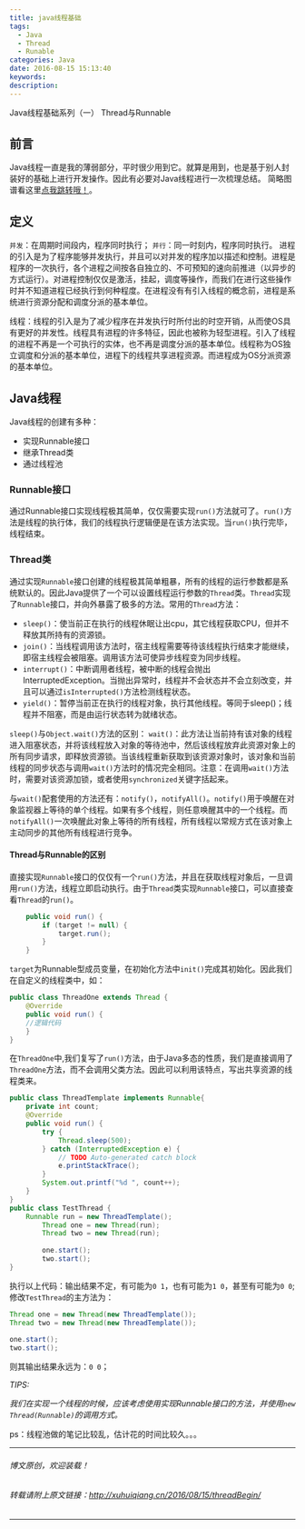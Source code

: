 ```yaml
---
title: java线程基础
tags:
  - Java
  - Thread
  - Runable
categories: Java
date: 2016-08-15 15:13:40
keywords: 
description:
---
```

Java线程基础系列（一）
Thread与Runnable
<!--more-->
## 前言
Java线程一直是我的薄弱部分，平时很少用到它。就算是用到，也是基于别人封装好的基础上进行开发操作。因此有必要对Java线程进行一次梳理总结。
简略图谱看这里[点我跳转哦！](http://xuhuiqiang.cn/2016/08/14/threadAbstract/)。

## 定义
`并发`：在周期时间段内，程序同时执行；
`并行`：同一时刻内，程序同时执行。
进程的引入是为了程序能够并发执行，并且可以对并发的程序加以描述和控制。进程是程序的一次执行，各个进程之间按各自独立的、不可预知的速向前推进（以异步的方式运行）。对进程控制仅仅是激活，挂起，调度等操作，而我们在进行这些操作时并不知道进程已经执行到何种程度。在进程没有有引入线程的概念前，进程是系统进行资源分配和调度分派的基本单位。

线程：线程的引入是为了减少程序在并发执行时所付出的时空开销，从而使OS具有更好的并发性。线程具有进程的许多特征，因此也被称为轻型进程。引入了线程的进程不再是一个可执行的实体，也不再是调度分派的基本单位。线程称为OS独立调度和分派的基本单位，进程下的线程共享进程资源。而进程成为OS分派资源的基本单位。

## Java线程
Java线程的创建有多种：
+ 实现Runnable接口
+ 继承Thread类
+ 通过线程池

### Runnable接口
通过Runnable接口实现线程极其简单，仅仅需要实现`run()`方法就可了。`run()`方法是线程的执行体，我们的线程执行逻辑便是在该方法实现。当`run()`执行完毕，线程结束。

### Thread类
通过实现`Runnable`接口创建的线程极其简单粗暴，所有的线程的运行参数都是系统默认的。因此Java提供了一个可以设置线程运行参数的`Thread`类。`Thread`实现了`Runnable`接口，并向外暴露了极多的方法。常用的`Thread`方法：
+ `sleep()`：使当前正在执行的线程休眠让出cpu，其它线程获取CPU，但并不释放其所持有的资源锁。
+ `join()`：当线程调用该方法时，宿主线程需要等待该线程执行结束才能继续，即宿主线程会被阻塞。调用该方法可使异步线程变为同步线程。
+ `interrupt()`：中断调用者线程，被中断的线程会抛出InterruptedException。当抛出异常时，线程并不会状态并不会立刻改变，并且可以通过`isInterrupted()`方法检测线程状态。
+ `yield()`：暂停当前正在执行的线程对象，执行其他线程。等同于sleep()；线程并不阻塞，而是由运行状态转为就绪状态。

`sleep()`与`Object.wait()`方法的区别：
`wait()`：此方法让当前持有该对象的线程进入阻塞状态，并将该线程放入对象的等待池中，然后该线程放弃此资源对象上的所有同步请求，即释放资源锁。当该线程重新获取到该资源对象时，该对象和当前线程的同步状态与调用`wait()`方法时的情况完全相同。注意：在调用`wait()`方法时，需要对该资源加锁，或者使用`synchronized`关键字括起来。

与`wait()`配套使用的方法还有：`notify()`，`notifyAll()`。`notify()`用于唤醒在对象监视器上等待的单个线程。如果有多个线程，则任意唤醒其中的一个线程。而`notifyAll()`一次唤醒此对象上等待的所有线程，所有线程以常规方式在该对象上主动同步的其他所有线程进行竞争。

#### Thread与Runnable的区别
直接实现`Runnable`接口的仅仅有一个`run()`方法，并且在获取线程对象后，一旦调用`run()`方法，线程立即启动执行。由于`Thread`类实现`Runnable`接口，可以直接查看`Thread`的`run()`。

``` java
    public void run() {
        if (target != null) {
            target.run();
        }
    }
```
`target`为Runnable型成员变量，在初始化方法中`init()`完成其初始化。因此我们在自定义的线程类中，如：

``` java
public class ThreadOne extends Thread {
	@Override
	public void run() {
	//逻辑代码
	}
}
```
在`ThreadOne`中,我们复写了`run()`方法，由于Java多态的性质，我们是直接调用了`ThreadOne`方法，而不会调用父类方法。因此可以利用该特点，写出共享资源的线程类来。

```java
public class ThreadTemplate implements Runnable{
	private int count;
	@Override
	public void run() {
		try {
			Thread.sleep(500);
		} catch (InterruptedException e) {
			// TODO Auto-generated catch block
			e.printStackTrace();
		}
		System.out.printf("%d ", count++);
	}
}
public class TestThread {
	Runnable run = new ThreadTemplate();
		Thread one = new Thread(run);
		Thread two = new Thread(run);
		
		one.start();
		two.start();
}
```
执行以上代码：输出结果不定，有可能为`0 1`，也有可能为`1 0`，甚至有可能为`0 0`;
修改`TestThread`的主方法为：

```java
Thread one = new Thread(new ThreadTemplate());
Thread two = new Thread(new ThreadTemplate());
		
one.start();
two.start();
```
则其输出结果永远为：`0 0`；

_TIPS:_

_我们在实现一个线程的时候，应该考虑使用实现Runnable接口的方法，并使用`new Thread(Runnable)`的调用方式。_

ps：线程池做的笔记比较乱，估计花的时间比较久。。。

--------------------------------------------------------------------------
###### 博文原创，欢迎装载！
###### 转载请附上原文链接：http://xuhuiqiang.cn/2016/08/15/threadBegin/
--------------------------------------------------------------------------
